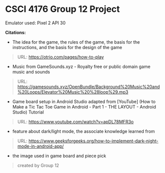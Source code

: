# CSCI 4176 Group 12 Project

Emulator used:
Pixel 2 API 30

**Citations:**

- The idea for the game, the rules of the game, the basis for the instructions, and the basis for the design of the game 
> URL: https://otrio.com/pages/how-to-play

- Music from GameSounds.xyz - Royalty free or public domain game music and sounds
> URL: https://gamesounds.xyz/OpenBundle/Background%20Music%20and%20Loops/Elevator%20Music%20%28loop%29.mp3

- Game board setup in Android Studio adapted from [YouTube] (How to Make a Tic Tac Toe Game in Android - Part 1 - THE LAYOUT - Android Studio) Tutorial 
> URL: https://www.youtube.com/watch?v=apDL78MFR3o

- feature about dark/light mode, the associate knowledge learned from 
> URL: https://www.geeksforgeeks.org/how-to-implement-dark-night-mode-in-android-app/

- the image used in game board and piece pick
> created by Group 12

